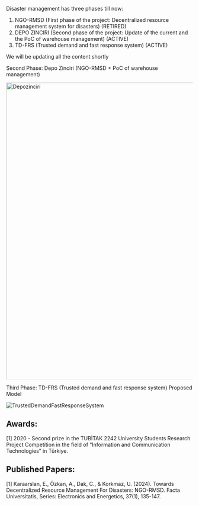 Disaster management has three phases till now:
1. NGO-RMSD (First phase of the project: Decentralized resource management system for disasters) (RETIRED)
2. DEPO ZINCIRI (Second phase of the project: Update of the current and the PoC of warehouse management) (ACTIVE)
3. TD-FRS (Trusted demand and fast response system) (ACTIVE)

We will be updating all the content shortly

Second Phase: Depo Zinciri (NGO-RMSD + PoC of warehouse management)

<img width="802" alt="Depozinciri" src="https://github.com/user-attachments/assets/0411cb66-070c-4f78-b080-a23f5bbf5448">


Third Phase: TD-FRS (Trusted demand and fast response system) Proposed Model

![TrustedDemandFastResponseSystem](https://github.com/user-attachments/assets/e6629629-d4ff-455f-ab96-903932d9147f)

## Awards:
<a id="1">[1]</a> 
2020 - Second prize in the TUBİTAK 2242 University Students Research Project Competition in the field of “Information and Communication Technologies” in Türkiye. 

## Published Papers:
<a id="1">[1]</a> 
Karaarslan, E., Özkan, A., Dak, C., & Korkmaz, U. (2024). Towards Decentralized Resource Management For Disasters: NGO-RMSD. Facta Universitatis, Series: Electronics and Energetics, 37(1), 135-147.
